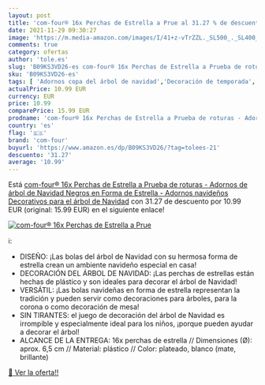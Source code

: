 ```yaml
---
layout: post
title: 'com-four® 16x Perchas de Estrella a Prue al 31.27 % de descuento'
date: 2021-11-29 09:30:27
image: 'https://m.media-amazon.com/images/I/41+z-vTrZZL._SL500_._SL400_.jpg'
comments: true
category: ofertas
author: 'tole.es'
slug: 'B09KS3VD26-es com-four® 16x Perchas de Estrella a Prueba de roturas -...'
sku: 'B09KS3VD26-es'
tags: [ 'Adornos copa del árbol de navidad','Decoración de temporada','Decoración del hogar','Hogar y cocina','com-four','navidad', ]
actualPrice: 10.99 EUR
currency: EUR
price: 10.99
comparePrice: 15.99 EUR
prodname: 'com-four® 16x Perchas de Estrella a Prueba de roturas - Adornos de árbol de Navidad Negros en Forma de Estrella - Adornos navideños Decorativos para el árbol de Navidad'
country: 'es'
flag: '🇪🇸'
brand: 'com-four'
buyurl: 'https://www.amazon.es/dp/B09KS3VD26/?tag=tolees-21'
descuento: '31.27'
average: '10.99'
---
```


Está [com-four® 16x Perchas de Estrella a Prueba de roturas - Adornos de árbol de Navidad Negros en Forma de Estrella - Adornos navideños Decorativos para el árbol de Navidad](https://www.amazon.es/dp/B09KS3VD26/?tag=tolees-21) con 31.27 de descuento por 10.99 EUR (original: 15.99 EUR) en el siguiente enlace!

[![com-four® 16x Perchas de Estrella a Prue](https://m.media-amazon.com/images/I/41+z-vTrZZL._SL500_._SL400_.jpg)](https://www.amazon.es/dp/B09KS3VD26/?tag=tolees-21)

ℹ️:

- DISEÑO: ¡Las bolas del árbol de Navidad con su hermosa forma de estrella crean un ambiente navideño especial en casa!
- DECORACIÓN DEL ÁRBOL DE NAVIDAD: ¡Las perchas de estrellas están hechas de plástico y son ideales para decorar el árbol de Navidad!
- VERSÁTIL: ¡Las bolas navideñas en forma de estrella representan la tradición y pueden servir como decoraciones para árboles, para la corona o como decoración de mesa!
- SIN TIRANTES: el juego de decoración del árbol de Navidad es irrompible y especialmente ideal para los niños, ¡porque pueden ayudar a decorar el árbol!
- ALCANCE DE LA ENTREGA: 16x perchas de estrella // Dimensiones (Ø): aprox. 6,5 cm // Material: plástico // Color: plateado, blanco (mate, brillante)

[🛒 Ver la oferta!!](https://www.amazon.es/dp/B09KS3VD26/?tag=tolees-21)
